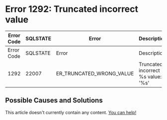 
# Error 1292: Truncated incorrect value


| Error Code | SQLSTATE | Error | Description |
| --- | --- | --- | --- |
| Error Code | SQLSTATE | Error | Description |
| 1292 | 22007 | ER_TRUNCATED_WRONG_VALUE | Truncated incorrect %s value: '%s' |




## Possible Causes and Solutions


This article doesn't currently contain any content. [You can help!](/kb/en/writing-and-editing-knowledge-base-articles/)

